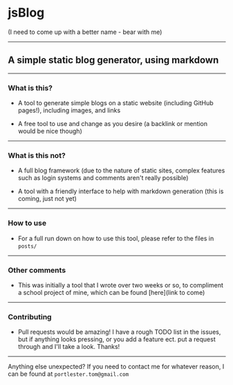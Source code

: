 # jsBlog

(I need to come up with a better name - bear with me)

---

## A simple static blog generator, using markdown

---

### What is this?

- A tool to generate simple blogs on a static website (including GitHub pages!), including images, and links

- A free tool to use and change as you desire (a backlink or mention would be nice though)

---

### What is this **not**?

- A full blog framework (due to the nature of static sites, complex features such as login systems and comments aren't really possible)

- A tool with a friendly interface to help with markdown generation (this is coming, just not yet)

---

### How to use

- For a full run down on how to use this tool, please refer to the files in `posts/`

---

### Other comments

- This was initially a tool that I wrote over two weeks or so, to compliment a school project of mine, which can be found [here](link to come)

---

### Contributing

- Pull requests would be amazing! I have a rough TODO list in the issues, but if anything looks pressing, or you add a feature ect. put a request through and I'll take a look. Thanks!

---

Anything else unexpected? If you need to contact me for whatever reason, I can be found at `portlester.tom@gmail.com`
